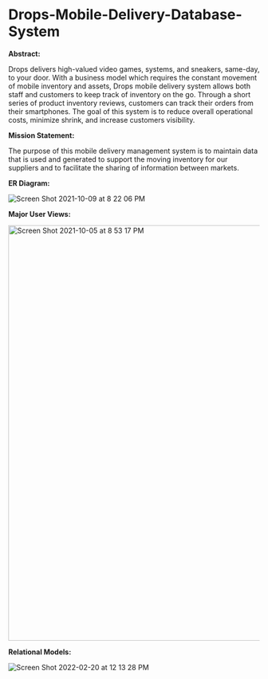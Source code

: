 # Drops-Mobile-Delivery-Database-System

**Abstract:**

Drops delivers high-valued video games, systems, and sneakers, same-day, to your door. With a business model which requires the constant movement of mobile inventory and assets, Drops mobile delivery system allows both staff and customers to keep track of inventory on the go. Through a short series of product inventory reviews, customers can track their orders from their smartphones. The goal of this system is to reduce overall operational costs,  minimize shrink, and increase customers visibility. 

**Mission Statement:**

The purpose of this mobile delivery management system is to maintain data that is used and generated to support the moving inventory for our suppliers and to facilitate the sharing of information between markets.


**ER Diagram:**

![Screen Shot 2021-10-09 at 8 22 06 PM](https://user-images.githubusercontent.com/47196412/136677923-3216e505-1176-414d-8a2e-12ed9e268d9a.png)



**Major User Views:**


<img width="834" alt="Screen Shot 2021-10-05 at 8 53 17 PM" src="https://user-images.githubusercontent.com/47196412/136128331-72094e05-895c-4f7d-b1a0-dd567212f9d7.png">

**Relational Models:**

![Screen Shot 2022-02-20 at 12 13 28 PM](https://user-images.githubusercontent.com/47196412/154857527-9b444d7a-0bc2-4962-b2d9-3fdaa6a63a9e.png)
